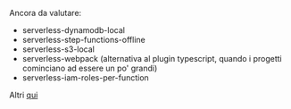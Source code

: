 Ancora da valutare:

- serverless-dynamodb-local
- serverless-step-functions-offline
- serverless-s3-local
- serverless-webpack (alternativa al plugin typescript, quando i progetti cominciano ad essere un po' grandi)
- serverless-iam-roles-per-function

Altri [qui](https://medium.com/innomizetech/top-serverless-plugins-we-are-using-f02df901bbbf)

